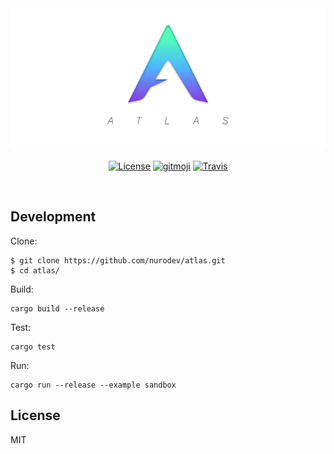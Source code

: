 <div align='center'>

  <a href='https://github.com/nurodev/atlas/releases'>
    <img alt='Atlas'  src='./assets/Atlas-Banner.png' />
  </a>

  [![License](https://img.shields.io/badge/license-mit-blue.svg?longCache=true&style=for-the-badge)](http://www.gnu.org/licenses/) 
  [![gitmoji](https://img.shields.io/badge/gitmoji-%20%F0%9F%98%9C%20%F0%9F%98%8D-FFDD67.svg?longCache=true&style=for-the-badge)](https://gitmoji.carloscuesta.me/) 
  [![Travis](https://img.shields.io/travis/NuroDev/Atlas/master.svg?style=for-the-badge)](https://travis-ci.org/NuroDev/Atlas) 

  <br />
</div>

## Development

Clone:
```shell
$ git clone https://github.com/nurodev/atlas.git
$ cd atlas/
```

Build:
```shell
cargo build --release
```

Test:
```shell
cargo test
```

Run:
```shell
cargo run --release --example sandbox
```

## License

MIT
